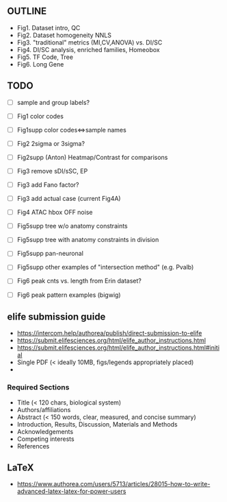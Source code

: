 ## OUTLINE
- Fig1. Dataset intro, QC
- Fig2. Dataset homogeneity NNLS
- Fig3. "traditional" metrics (MI,CV,ANOVA) vs. DI/SC
- Fig4. DI/SC analysis, enriched families, Homeobox
- Fig5. TF Code, Tree
- Fig6. Long Gene


## TODO
- [ ] sample and group labels?
- [ ] Fig1 color codes
- [ ] Fig1supp color codes<=>sample names
- [ ] Fig2 2sigma or 3sigma?
- [ ] Fig2supp (Anton) Heatmap/Contrast for comparisons
- [ ] Fig3 remove sDI/sSC, EP
- [ ] Fig3 add Fano factor?
- [ ] Fig3 add actual case (current Fig4A)
- [ ] Fig4 ATAC hbox OFF noise
- [ ] Fig5supp tree w/o anatomy constraints
- [ ] Fig5supp tree with anatomy constraints in division
- [ ] Fig5supp pan-neuronal
- [ ] Fig5supp other examples of "intersection method" (e.g. Pvalb)
- [ ] Fig6 peak cnts vs. length from Erin dataset?
- [ ] Fig6 peak pattern examples (bigwig)



## elife submission guide
- https://intercom.help/authorea/publish/direct-submission-to-elife
- https://submit.elifesciences.org/html/elife_author_instructions.html
- https://submit.elifesciences.org/html/elife_author_instructions.html#initial
- Single PDF (< ideally 10MB, figs/legends appropriately placed)
- 
### Required Sections
- Title (< 120 chars, biological system)
- Authors/affiliations
- Abstract (< 150 words, clear, measured, and concise summary)
- Introduction, Results, Discussion, Materials and Methods
- Acknowledgements
- Competing interests
- References

## LaTeX
- https://www.authorea.com/users/5713/articles/28015-how-to-write-advanced-latex-latex-for-power-users
